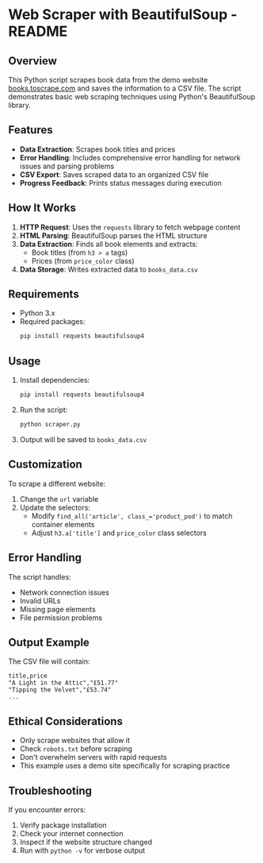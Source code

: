 # Web Scraper with BeautifulSoup - README

## Overview
This Python script scrapes book data from the demo website [books.toscrape.com](http://books.toscrape.com/) and saves the information to a CSV file. The script demonstrates basic web scraping techniques using Python's BeautifulSoup library.

## Features

- **Data Extraction**: Scrapes book titles and prices
- **Error Handling**: Includes comprehensive error handling for network issues and parsing problems
- **CSV Export**: Saves scraped data to an organized CSV file
- **Progress Feedback**: Prints status messages during execution

## How It Works

1. **HTTP Request**: Uses the `requests` library to fetch webpage content
2. **HTML Parsing**: BeautifulSoup parses the HTML structure
3. **Data Extraction**: Finds all book elements and extracts:
   - Book titles (from `h3 > a` tags)
   - Prices (from `price_color` class)
4. **Data Storage**: Writes extracted data to `books_data.csv`

## Requirements

- Python 3.x
- Required packages:
  ```bash
  pip install requests beautifulsoup4
  ```

## Usage

1. Install dependencies:
   ```bash
   pip install requests beautifulsoup4
   ```

2. Run the script:
   ```bash
   python scraper.py
   ```

3. Output will be saved to `books_data.csv`

## Customization

To scrape a different website:
1. Change the `url` variable
2. Update the selectors:
   - Modify `find_all('article', class_='product_pod')` to match container elements
   - Adjust `h3.a['title']` and `price_color` class selectors

## Error Handling

The script handles:
- Network connection issues
- Invalid URLs
- Missing page elements
- File permission problems

## Output Example

The CSV file will contain:
```csv
title,price
"A Light in the Attic","£51.77"
"Tipping the Velvet","£53.74"
...
```

## Ethical Considerations

- Only scrape websites that allow it
- Check `robots.txt` before scraping
- Don't overwhelm servers with rapid requests
- This example uses a demo site specifically for scraping practice

## Troubleshooting

If you encounter errors:
1. Verify package installation
2. Check your internet connection
3. Inspect if the website structure changed
4. Run with `python -v` for verbose output